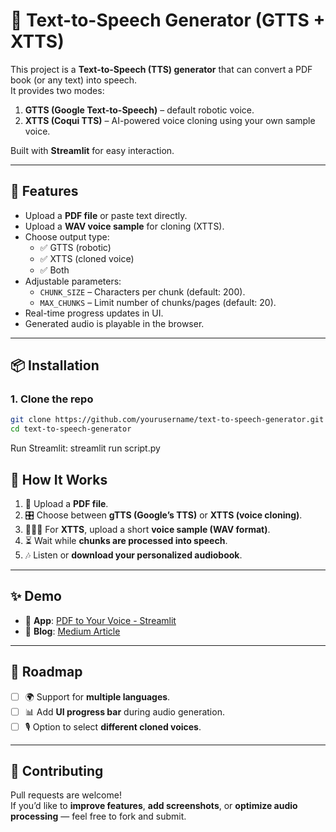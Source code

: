 # 🎵 Text-to-Speech Generator (GTTS + XTTS)

This project is a **Text-to-Speech (TTS) generator** that can convert a PDF book (or any text) into speech.  
It provides two modes:

1. **GTTS (Google Text-to-Speech)** – default robotic voice.  
2. **XTTS (Coqui TTS)** – AI-powered voice cloning using your own sample voice.  

Built with **Streamlit** for easy interaction.

---

## 🚀 Features
- Upload a **PDF file** or paste text directly.  
- Upload a **WAV voice sample** for cloning (XTTS).  
- Choose output type:  
  - ✅ GTTS (robotic)  
  - ✅ XTTS (cloned voice)  
  - ✅ Both  
- Adjustable parameters:
  - `CHUNK_SIZE` – Characters per chunk (default: 200).  
  - `MAX_CHUNKS` – Limit number of chunks/pages (default: 20).  
- Real-time progress updates in UI.  
- Generated audio is playable in the browser.  

---

## 📦 Installation

### 1. Clone the repo
```bash
git clone https://github.com/yourusername/text-to-speech-generator.git
cd text-to-speech-generator
```
Run Streamlit:
streamlit run script.py

## 🎤 How It Works

1. 📑 Upload a **PDF file**.  
2. 🎛️ Choose between **gTTS (Google’s TTS)** or **XTTS (voice cloning)**.  
3. 🧑‍🤝‍🧑 For **XTTS**, upload a short **voice sample (WAV format)**.  
4. ⏳ Wait while **chunks are processed into speech**.  
5. 🎶 Listen or **download your personalized audiobook**.  

---

## ✨ Demo

- 🔗 **App**: [PDF to Your Voice - Streamlit](https://faizantariq109-pdf-to-your-voice-script-lhgge7.streamlit.app/)  
- 🔗 **Blog**: [Medium Article](https://medium.com/@faizan3san/%EF%B8%8F-building-a-text-to-speech-app-with-gtts-and-xtts-voice-cloning-58ae57003337)  

---

## 📌 Roadmap

- [ ] 🌍 Support for **multiple languages**.  
- [ ] 📊 Add **UI progress bar** during audio generation.  
- [ ] 🎙️ Option to select **different cloned voices**.  

---

## 🤝 Contributing

Pull requests are welcome!  
If you’d like to **improve features**, **add screenshots**, or **optimize audio processing** — feel free to fork and submit.  
